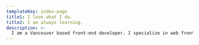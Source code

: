 ```yaml
---
templateKey: index-page
title1: I love what I do.
title2: I am always learning.
description: >-
  I am a Vancouver based front-end developer. I specialize in web front end development with a solid UI/UX background.
---
```

